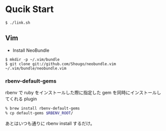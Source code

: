 # Qucik Start

```
$ ./link.sh
```

## Vim

* Install NeoBundle

```
$ mkdir -p ~/.vim/bundle
$ git clone git://github.com/Shougo/neobundle.vim ~/.vim/bundle/neobundle.vim
```

### rbenv-default-gems

rbenv で ruby をインストールした際に指定した gem を同時にインストールしてくれる plugin


``` bash
% brew install rbenv-default-gems
% cp default-gems $RBENV_ROOT/
```

あとはいつも通りに rbenv install するだけ。
